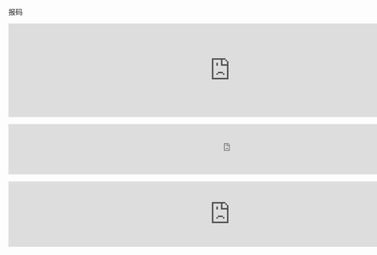 报码


<p><iframe src=http://z.118kj.com/118kj.htm width=880 height=186 frameborder=0 scrolling=no> </iframe></p>

<p><iframe src=http://www.77190.com/wz/888.htm width=880 height=100 frameborder=0 scrolling=no> </iframe></p>

<p><iframe src=http://xcbm.84384.com/kj5.html width=880 height=130 frameborder=0 scrolling=no> </iframe></p>
